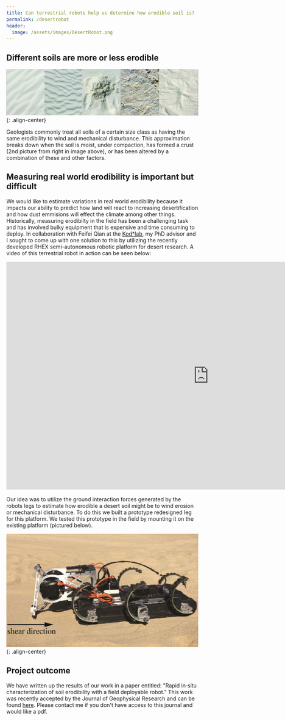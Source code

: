 ```yaml
---
title: Can terrestrial robots help us determine how erodible soil is?
permalink: /desertrobot
header:
  image: /assets/images/DesertRobot.png
---
```


## Different soils are more or less erodible 

![image-center](/assets/images/DesertSoilsSmall.png){: .align-center}

Geologists commonly treat all soils of a certain size class as having the same erodibility to wind and mechanical disturbance. This approximation breaks down when the soil is moist, under compaction, has formed a crust (2nd picture from right in image above), or has been altered by a combination of these and other factors. 

## Measuring real world erodibility is important but difficult

We would like to estimate variations in real world erodibility because it impacts our ability to predict how land will react to increasing desertification and how dust emmisions will effect the climate among other things. Historically, measuring erodibilty in the field has been a challenging task and has involved bulky equipment that is expensive and time consuming to deploy. In collaboration with Feifei Qian at the [Kod\*lab](https://kodlab.seas.upenn.edu/), my PhD advisor and I sought to come up with one solution to this by utilizing the recently developed RHEX semi-autonomous robotic platform for desert research. A video of this terrestrial robot in action can be seen below:

<p><iframe width="1062" height="597" src="https://www.youtube-nocookie.com/embed/IZg8dxaUlpw" frameborder="0" allow="accelerometer; autoplay; encrypted-media; gyroscope; picture-in-picture" allowfullscreen></iframe></p>

Our idea was to utilize the ground interaction forces generated by the robots legs to estimate how erodible a desert soil might be to wind erosion or mechanical disturbance. To do this we built a prototype redesigned leg for this platform. We tested this prototype in the field by mounting it on the existing platform (pictured below).

![image-center](/assets/images/RobotPic2.png){: .align-center}

## Project outcome

We have written up the results of our work in a paper entitled: "Rapid in‐situ characterization of soil erodibility with a field deployable robot." This work was recently accepted by the Journal of Geophysical Research and can be found [here](https://agupubs.onlinelibrary.wiley.com/doi/abs/10.1029/2018JF004887?ai=1gvoi&mi=3ricys&af=R). Please contact me if you don't have access to this journal and would like a pdf.
